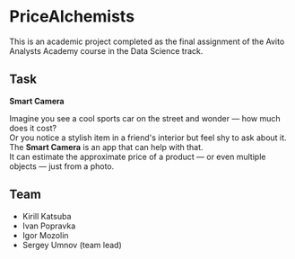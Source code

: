 # PriceAlchemists

This is an academic project completed as the final assignment of the Avito Analysts Academy course in the Data Science track.

## Task

**Smart Camera**

Imagine you see a cool sports car on the street and wonder — how much does it cost?  
Or you notice a stylish item in a friend's interior but feel shy to ask about it.  
The **Smart Camera** is an app that can help with that.  
It can estimate the approximate price of a product — or even multiple objects — just from a photo.

## Team

- Kirill Katsuba  
- Ivan Popravka  
- Igor Mozolin  
- Sergey Umnov (team lead)
